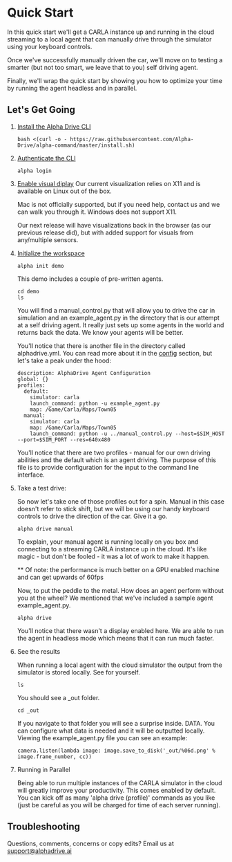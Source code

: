# Quick Start

In this quick start we'll get a CARLA instance up and running in the cloud streaming to a local agent that can manually drive through the simulator using your keyboard controls. 

Once we've successfully manually driven the car, we'll move on to testing a smarter (but not too smart, we leave that to you) self driving agent. 

Finally, we'll wrap the quick start by showing you how to optimize your time by running the agent headless and in parallel. 

## Let's Get Going
1. [Install the Alpha Drive CLI](/docs/cli/install)

    ```
    bash <(curl -o - https://raw.githubusercontent.com/Alpha-Drive/alpha-command/master/install.sh)
    ```
    
2. [Authenticate the CLI](/docs/cli/authenticate)

    ```
    alpha login
    ```

3. [Enable visual diplay](/docs/display/visual) 
    Our current visualization relies on X11 and is available on Linux out of the box. 
    
    Mac is not officially supported, but if you need help, contact us and we can walk you through it. Windows does not support X11. 
    
    Our next release will have visualizations back in the browser (as our previous release did), but with added support for visuals from any/multiple sensors.


4. [Initialize the workspace](/docs/cli/init)

    ```
    alpha init demo
    ```

    This demo includes a couple of pre-written agents. 

    ```
    cd demo
    ls
    ```

    You will find a manual_control.py that will allow you to drive the car in simulation and an example_agent.py in the directory that is our attempt at a self driving agent. It really just sets up some agents in the world and returns back the data. We know your agents will be better. 

    You'll notice that there is another file in the directory called alphadrive.yml. You can read more about it in the [config](/docs/cli/config) section, but let's take a peak under the hood:

    ```
    description: AlphaDrive Agent Configuration
    global: {}
    profiles:
      default:
        simulator: carla
        launch_command: python -u example_agent.py
        map: /Game/Carla/Maps/Town05
      manual:
        simulator: carla
        map: /Game/Carla/Maps/Town05
        launch_command: python -u ../manual_control.py --host=$SIM_HOST --port=$SIM_PORT --res=640x480
     ```

    You'll notice that there are two profiles - manual for our own driving abilities and the default which is an agent driving. The purpose of this file is to provide configuration for the input to the command line interface. 

5. Take a test drive:

    So now let's take one of those profiles out for a spin. Manual in this case doesn't refer to stick shift, but we will be using our handy keyboard controls to drive the direction of the car. Give it a go.

    ``` 
    alpha drive manual
    ```

    To explain, your manual agent is running locally on you box and connecting to a streaming CARLA instance up in the cloud. It's like magic - but don't be fooled - it was a lot of work to make it happen. 

    ** Of note: the performance is much better on a GPU enabled machine and can get upwards of 60fps

    Now, to put the peddle to the metal. How does an agent perform without you at the wheel? We mentioned that we've included a sample agent example_agent.py. 

    ``` 
    alpha drive
    ```

    You'll notice that there wasn't a display enabled here. We are able to run the agent in headless mode which means that it can run much faster. 
    


6. See the results

    When running a local agent with the cloud simulator the output from the simulator is stored locally. See for yourself. 

    ```
    ls
    ```

    You should see a \_out folder.  
    
    ```
    cd _out
    ```
    If you navigate to that folder you will see a surprise inside. DATA. You can configure what data is needed and it will be outputted locally.
    Viewing the example_agent.py file you can see an example:

    ```
    camera.listen(lambda image: image.save_to_disk('_out/%06d.png' % image.frame_number, cc))
    ```

7. Running in Parallel

    Being able to run multiple instances of the CARLA simulator in the cloud will greatly improve your productivity. This comes enabled by default. You can kick off as many 'alpha drive (profile)' commands as you like (just be careful as you will be charged for time of each server running). 
    
## Troubleshooting

Questions, comments, concerns or copy edits? Email us at [support@alphadrive.ai](mailto:support@alphadrive.ai) 
